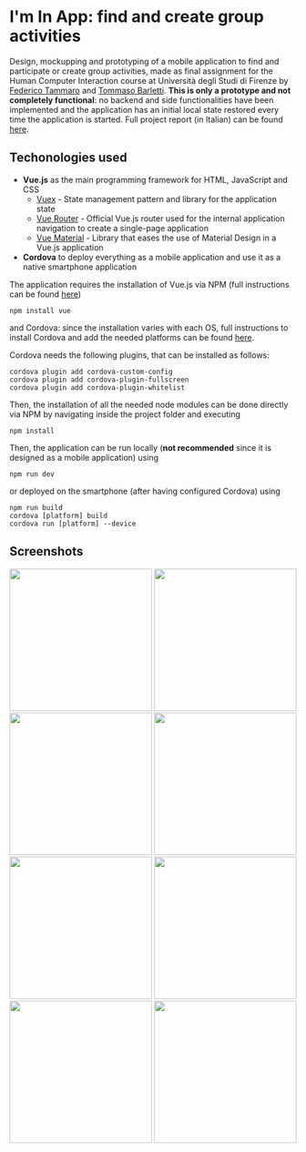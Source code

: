 # I'm In App: find and create group activities
Design, mockupping and prototyping of a mobile application to find and participate or create group activities, made as final assignment for the Human Computer Interaction course at Università degli Studi di Firenze by [Federico Tammaro](https://github.com/Sfullez) and [Tommaso Barletti](https://github.com/tbarle).
**This is only a prototype and not completely functional**: no backend and side functionalities have been implemented and the application has an initial local state restored every time the application is started.
Full project report (in Italian) can be found [here](https://github.com/Sfullez/im-in/blob/master/Project_Report.pdf).

## Techonologies used

 - **Vue.js** as the main programming framework for HTML, JavaScript and CSS
	 - [Vuex](https://vuex.vuejs.org/) - State management pattern and library for the application state
	 - [Vue Router](https://router.vuejs.org/) - Official Vue.js router used for the internal application navigation to create a single-page application
	 - [Vue Material](https://vuematerial.io/) - Library that eases the use of Material Design in a Vue.js application
- **Cordova** to deploy everything as a mobile application and use it as a native smartphone application

The application requires the installation of Vue.js via NPM (full instructions can be found [here](https://vuejs.org/v2/guide/installation.html#NPM))

    npm install vue

and Cordova: since the installation varies with each OS, full instructions to install Cordova and add the needed platforms can be found [here](https://cordova.apache.org/docs/en/latest/guide/cli/).

Cordova needs the following plugins, that can be installed as follows:

    cordova plugin add cordova-custom-config
    cordova plugin add cordova-plugin-fullscreen
    cordova plugin add cordova-plugin-whitelist

 
  Then, the installation of all the needed node modules can be done directly via NPM by navigating inside the project folder and executing
  
    npm install
Then, the application can be run locally (__not recommended__ since it is designed as a mobile application) using

    npm run dev

or deployed on the smartphone (after having configured Cordova) using

    npm run build
    cordova [platform] build
    cordova run [platform] --device

## Screenshots
<img src="https://i.ibb.co/2YDmR0f/App-Mappa.png" width="250"> <img src="https://i.ibb.co/0Bxd1ZN/App-Filtri.png" width="250"> <img src="https://i.ibb.co/n0sVrVN/App-Lista.png" width="250">
<img src="https://i.ibb.co/L9pwDN6/App-Crea.png" width="250"> <img src="https://i.ibb.co/nrjdT7Z/App-Profilo.png" width="250"> <img src="https://i.ibb.co/tPgZQh3/App-Dettagli.png" width="250">
<img src="https://i.ibb.co/0JQ635X/App-Chat.png" width="250"> <img src="https://i.ibb.co/b2g8nHk/App-Conversazione.png" width="250">
